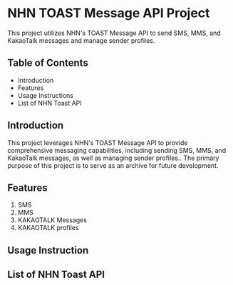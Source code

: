 # NHN TOAST Message API Project

This project utilizes NHN's TOAST Message API to send SMS, MMS, and KakaoTalk messages and manage sender profiles.



## Table of Contents
- Introduction
- Features
- Usage Instructions
- List of NHN Toast API
## Introduction
This project leverages NHN's TOAST Message API to provide comprehensive messaging capabilities, including sending SMS, MMS, and KakaoTalk messages, as well as managing sender profiles.. The primary purpose of this project is to serve as an archive for future development.

## Features
1. SMS
2. MMS
3. KAKAOTALK Messages
4. KAKAOTALK profiles

## Usage Instruction
## List of NHN Toast API
